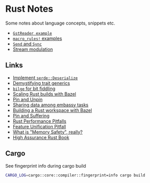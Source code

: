 # Rust Notes

Some notes about language concepts, snippets etc.

- [`GstReader example`](./gst_reader/)
- [`macro_rules!` examples](./macro_examples/)
- [`Send` and `Sync`](./send_sync/README.md)
- [Stream modulation](./stream_modulation/)

## Links

- [Implement `serde::Deserialize`](https://stackoverflow.com/a/46755370)
- [Demystifying trait generics](https://gruebelinchen.wordpress.com/2023/06/06/demystifying-trait-generics-in-rust/)
- [`bilge` for bit fiddling](https://hecatia-elegua.github.io/blog/no-more-bit-fiddling/)
- [Scaling Rust builds with Bazel](https://mmapped.blog/posts/17-scaling-rust-builds-with-bazel.html)
- [Pin and Unpin](https://blog.cloudflare.com/pin-and-unpin-in-rust/)
- [Sharing data among embassy tasks](https://dev.to/apollolabsbin/sharing-data-among-tasks-in-rust-embassy-synchronization-primitives-59hk)
- [Building a Rust workspace with Bazel](https://www.tweag.io/blog/2023-07-27-building-rust-workspace-with-bazel/)
- [Pin and Suffering](https://fasterthanli.me/articles/pin-and-suffering)
- [Rust Performance Pitfalls](https://llogiq.github.io/2017/06/01/perf-pitfalls.html)
- [Feature Unification Pitfall](https://nickb.dev/blog/cargo-workspace-and-the-feature-unification-pitfall/)
- [What is "Memory Safety", really?](https://tiemoko.com/blog/blue-team-rust/)
- [High Assurance Rust Book](https://highassurance.rs/chp1/_index.html)

## Cargo

See fingerprint info during cargo build

```bash
CARGO_LOG=cargo::core::compiler::fingerprint=info cargo build
```
